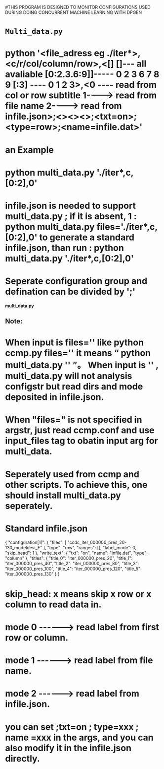 #THIS PROGRAM IS DESIGNED TO MONITOR CONFIGURATIONS USED DURING DOING CONCURRENT MACHINE LEARNING WITH DPGEN

# ` Multi_data.py `

# python '<file_adress eg ./iter*>,<c/r/col/column/row>,<[] []--- all avaliable [0:2.3.6:9]]----- 0 2 3 6 7 8 9 [:3] ---- 0 1 2 3>,<0 ---- read from col or row subtitle 1----> read from file name 2----> read from infile.json>;<><><>;<txt=on>;<type=row>;<name=infile.dat>'    

# an Example
# python multi_data.py './iter*,c,[0:2],0'
# infile.json is needed to support multi_data.py  ; if it is absent, 1 :  python multi_data.py files='./iter*,c,[0:2],0' to generate a  standard infile.json, than run : python multi_data.py './iter*,c,[0:2],0'

# Seperate configuration group and defination can be divided by ';'   



#### multi_data.py ####
## Note:
# When input is files=''   like python ccmp.py files=''  it means “ python multi_data.py ''  ”。 When input is '' , multi_data.py  will not analysis configstr but read dirs and mode deposited in infile.json.
# When "files=" is not specified in argstr, just read ccmp.conf and use input_files tag to obatin input arg for multi_data.

# Seperately used from ccmp and other scripts. To achieve this, one should install multi_data.py seperately.

# Standard infile.json
{
    "configuration[1]": {
        "files": [
            "ccdc_iter_000000_pres_20-130_modeldevi_F"
        ],
        "type": "row",
        "ranges": [],
        "label_mode": 0,
        "skip_head": 1
    },
    "write_text": {
        "txt": "on",
        "name": "infile.dat",
        "type": "column"
    },
    "titles": {
        "title_0": "iter_000000_pres_20",
        "title_1": "iter_000000_pres_40",
        "title_2": "iter_000000_pres_80",
        "title_3": "iter_000000_pres_100",
        "title_4": "iter_000000_pres_120",
        "title_5": "iter_000000_pres_130"
    }
}

# skip_head: x  means skip x row or x column to read data in.

# mode 0 ------> read label from first row or column.
# mode 1 ------> read label from file name.
# mode 2 ------> read label from infile.json.


# you can set ;txt=on ; type=xxx ; name =xxx in the args, and  you can also modify it in the infile.json directly.
